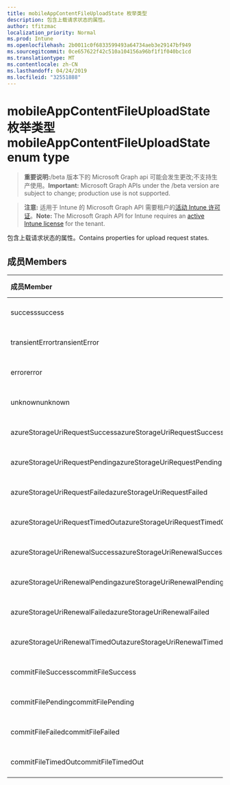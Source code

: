 ```yaml
---
title: mobileAppContentFileUploadState 枚举类型
description: 包含上载请求状态的属性。
author: tfitzmac
localization_priority: Normal
ms.prod: Intune
ms.openlocfilehash: 2b0011c0f6833599493a64734aeb3e29147bf949
ms.sourcegitcommit: 0ce657622f42c510a104156a96bf1f1f040bc1cd
ms.translationtype: MT
ms.contentlocale: zh-CN
ms.lasthandoff: 04/24/2019
ms.locfileid: "32551888"
---
```

# <a name="mobileappcontentfileuploadstate-enum-type"></a><span data-ttu-id="694e2-103">mobileAppContentFileUploadState 枚举类型</span><span class="sxs-lookup"><span data-stu-id="694e2-103">mobileAppContentFileUploadState enum type</span></span>

> <span data-ttu-id="694e2-104">**重要说明:**/beta 版本下的 Microsoft Graph api 可能会发生更改;不支持生产使用。</span><span class="sxs-lookup"><span data-stu-id="694e2-104">**Important:** Microsoft Graph APIs under the /beta version are subject to change; production use is not supported.</span></span>

> <span data-ttu-id="694e2-105">**注意:** 适用于 Intune 的 Microsoft Graph API 需要租户的[活动 Intune 许可证](https://go.microsoft.com/fwlink/?linkid=839381)。</span><span class="sxs-lookup"><span data-stu-id="694e2-105">**Note:** The Microsoft Graph API for Intune requires an [active Intune license](https://go.microsoft.com/fwlink/?linkid=839381) for the tenant.</span></span>

<span data-ttu-id="694e2-106">包含上载请求状态的属性。</span><span class="sxs-lookup"><span data-stu-id="694e2-106">Contains properties for upload request states.</span></span>

## <a name="members"></a><span data-ttu-id="694e2-107">成员</span><span class="sxs-lookup"><span data-stu-id="694e2-107">Members</span></span>
|<span data-ttu-id="694e2-108">成员</span><span class="sxs-lookup"><span data-stu-id="694e2-108">Member</span></span>|<span data-ttu-id="694e2-109">值</span><span class="sxs-lookup"><span data-stu-id="694e2-109">Value</span></span>|<span data-ttu-id="694e2-110">说明</span><span class="sxs-lookup"><span data-stu-id="694e2-110">Description</span></span>|
|:---|:---|:---|
|<span data-ttu-id="694e2-111">success</span><span class="sxs-lookup"><span data-stu-id="694e2-111">success</span></span>|<span data-ttu-id="694e2-112">0</span><span class="sxs-lookup"><span data-stu-id="694e2-112">0</span></span>|<span data-ttu-id="694e2-113">尚未记录</span><span class="sxs-lookup"><span data-stu-id="694e2-113">Not yet documented</span></span>|
|<span data-ttu-id="694e2-114">transientError</span><span class="sxs-lookup"><span data-stu-id="694e2-114">transientError</span></span>|<span data-ttu-id="694e2-115">1</span><span class="sxs-lookup"><span data-stu-id="694e2-115">1</span></span>|<span data-ttu-id="694e2-116">尚未记录</span><span class="sxs-lookup"><span data-stu-id="694e2-116">Not yet documented</span></span>|
|<span data-ttu-id="694e2-117">error</span><span class="sxs-lookup"><span data-stu-id="694e2-117">error</span></span>|<span data-ttu-id="694e2-118">2 </span><span class="sxs-lookup"><span data-stu-id="694e2-118">2</span></span>|<span data-ttu-id="694e2-119">尚未记录</span><span class="sxs-lookup"><span data-stu-id="694e2-119">Not yet documented</span></span>|
|<span data-ttu-id="694e2-120">unknown</span><span class="sxs-lookup"><span data-stu-id="694e2-120">unknown</span></span>|<span data-ttu-id="694e2-121">3 </span><span class="sxs-lookup"><span data-stu-id="694e2-121">3</span></span>|<span data-ttu-id="694e2-122">尚未记录</span><span class="sxs-lookup"><span data-stu-id="694e2-122">Not yet documented</span></span>|
|<span data-ttu-id="694e2-123">azureStorageUriRequestSuccess</span><span class="sxs-lookup"><span data-stu-id="694e2-123">azureStorageUriRequestSuccess</span></span>|<span data-ttu-id="694e2-124">100</span><span class="sxs-lookup"><span data-stu-id="694e2-124">100</span></span>|<span data-ttu-id="694e2-125">尚未记录</span><span class="sxs-lookup"><span data-stu-id="694e2-125">Not yet documented</span></span>|
|<span data-ttu-id="694e2-126">azureStorageUriRequestPending</span><span class="sxs-lookup"><span data-stu-id="694e2-126">azureStorageUriRequestPending</span></span>|<span data-ttu-id="694e2-127">101</span><span class="sxs-lookup"><span data-stu-id="694e2-127">101</span></span>|<span data-ttu-id="694e2-128">尚未记录</span><span class="sxs-lookup"><span data-stu-id="694e2-128">Not yet documented</span></span>|
|<span data-ttu-id="694e2-129">azureStorageUriRequestFailed</span><span class="sxs-lookup"><span data-stu-id="694e2-129">azureStorageUriRequestFailed</span></span>|<span data-ttu-id="694e2-130">102</span><span class="sxs-lookup"><span data-stu-id="694e2-130">102</span></span>|<span data-ttu-id="694e2-131">尚未记录</span><span class="sxs-lookup"><span data-stu-id="694e2-131">Not yet documented</span></span>|
|<span data-ttu-id="694e2-132">azureStorageUriRequestTimedOut</span><span class="sxs-lookup"><span data-stu-id="694e2-132">azureStorageUriRequestTimedOut</span></span>|<span data-ttu-id="694e2-133">103</span><span class="sxs-lookup"><span data-stu-id="694e2-133">103</span></span>|<span data-ttu-id="694e2-134">尚未记录</span><span class="sxs-lookup"><span data-stu-id="694e2-134">Not yet documented</span></span>|
|<span data-ttu-id="694e2-135">azureStorageUriRenewalSuccess</span><span class="sxs-lookup"><span data-stu-id="694e2-135">azureStorageUriRenewalSuccess</span></span>|<span data-ttu-id="694e2-136">200</span><span class="sxs-lookup"><span data-stu-id="694e2-136">200</span></span>|<span data-ttu-id="694e2-137">尚未记录</span><span class="sxs-lookup"><span data-stu-id="694e2-137">Not yet documented</span></span>|
|<span data-ttu-id="694e2-138">azureStorageUriRenewalPending</span><span class="sxs-lookup"><span data-stu-id="694e2-138">azureStorageUriRenewalPending</span></span>|<span data-ttu-id="694e2-139">201</span><span class="sxs-lookup"><span data-stu-id="694e2-139">201</span></span>|<span data-ttu-id="694e2-140">尚未记录</span><span class="sxs-lookup"><span data-stu-id="694e2-140">Not yet documented</span></span>|
|<span data-ttu-id="694e2-141">azureStorageUriRenewalFailed</span><span class="sxs-lookup"><span data-stu-id="694e2-141">azureStorageUriRenewalFailed</span></span>|<span data-ttu-id="694e2-142">202</span><span class="sxs-lookup"><span data-stu-id="694e2-142">202</span></span>|<span data-ttu-id="694e2-143">尚未记录</span><span class="sxs-lookup"><span data-stu-id="694e2-143">Not yet documented</span></span>|
|<span data-ttu-id="694e2-144">azureStorageUriRenewalTimedOut</span><span class="sxs-lookup"><span data-stu-id="694e2-144">azureStorageUriRenewalTimedOut</span></span>|<span data-ttu-id="694e2-145">203</span><span class="sxs-lookup"><span data-stu-id="694e2-145">203</span></span>|<span data-ttu-id="694e2-146">尚未记录</span><span class="sxs-lookup"><span data-stu-id="694e2-146">Not yet documented</span></span>|
|<span data-ttu-id="694e2-147">commitFileSuccess</span><span class="sxs-lookup"><span data-stu-id="694e2-147">commitFileSuccess</span></span>|<span data-ttu-id="694e2-148">300</span><span class="sxs-lookup"><span data-stu-id="694e2-148">300</span></span>|<span data-ttu-id="694e2-149">尚未记录</span><span class="sxs-lookup"><span data-stu-id="694e2-149">Not yet documented</span></span>|
|<span data-ttu-id="694e2-150">commitFilePending</span><span class="sxs-lookup"><span data-stu-id="694e2-150">commitFilePending</span></span>|<span data-ttu-id="694e2-151">301</span><span class="sxs-lookup"><span data-stu-id="694e2-151">301</span></span>|<span data-ttu-id="694e2-152">尚未记录</span><span class="sxs-lookup"><span data-stu-id="694e2-152">Not yet documented</span></span>|
|<span data-ttu-id="694e2-153">commitFileFailed</span><span class="sxs-lookup"><span data-stu-id="694e2-153">commitFileFailed</span></span>|<span data-ttu-id="694e2-154">302</span><span class="sxs-lookup"><span data-stu-id="694e2-154">302</span></span>|<span data-ttu-id="694e2-155">尚未记录</span><span class="sxs-lookup"><span data-stu-id="694e2-155">Not yet documented</span></span>|
|<span data-ttu-id="694e2-156">commitFileTimedOut</span><span class="sxs-lookup"><span data-stu-id="694e2-156">commitFileTimedOut</span></span>|<span data-ttu-id="694e2-157">303</span><span class="sxs-lookup"><span data-stu-id="694e2-157">303</span></span>|<span data-ttu-id="694e2-158">尚未记录</span><span class="sxs-lookup"><span data-stu-id="694e2-158">Not yet documented</span></span>|





